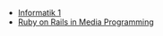 *   [Informatik 1]({{site.baseurl}}ws2016/info1)
*   [Ruby on Rails in Media Programming]({{site.baseurl}}ws2016/media-programming-ruby)
